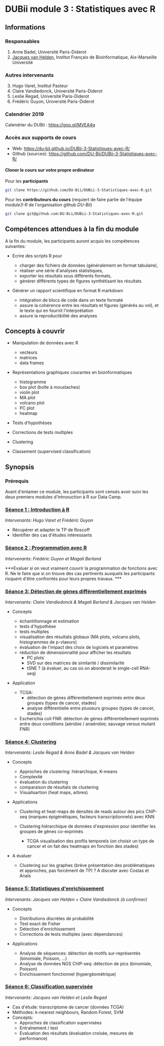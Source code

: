 
# DUBii module 3 : Statistiques avec R


## Informations

### Responsables

1. Anne Badel, Université Paris-Diderot
2. [Jacques van Helden](https://orcid.org/0000-0002-8799-8584), Institut Français de Bioinformatique, Aix-Marseille Université

### Autres intervenants

3. Hugo Varet, Institut Pasteur
4. Claire Vandiedonck, Université Paris-Diderot
4. Leslie Regad, Université Paris-Diderot
6. Frédéric Guyon, Université Paris-Diderot

### Calendrier 2019

Calendrier du DUBii : <https://goo.gl/MVEA4q>

### Accès aux supports de cours

- Web: <https://du-bii.github.io/DUBii-3-Statistiques-avec-R/>
- Github (sources): <https://github.com/DU-Bii/DUBii-3-Statistiques-avec-R/>

#### Cloner le cours sur votre propre ordinateur

Pour les **participants**

```sh
git clone https://github.com/DU-Bii/DUBii-3-Statistiques-avec-R.git
```

Pour les **contributeurs du cours** (requiert de faire partie de l'équipe *module3-R* de l'organisation github *DU-Bii*)

```sh
git clone git@github.com:DU-Bii/DUBii-3-Statistiques-avec-R.git
```


## Compétences attendues à la fin du module

A la fin du module, les participants auront acquis les compétences suivantes:

- Ecrire des scripts R pour 
    - charger des fichiers de données (généralement en format tabulaire), 
    - réaliser une série d'analyses statistiques, 
    - exporter les résultats sous différents formats,
    - générer différents types de figures synthétisant les résultats
    
- Générer un rapport scientifique en format R markdown
    - intégration de blocs de code dans un texte formaté
    - assure la cohérence entre les résultats et figures (générés au vol), et le texte qui en fournit l'interprétation
    - assure la reproductibilité des analyses

## Concepts  à couvrir

- Manipulation de données avec R

    - vecteurs
    - matrices
    - data frames

- Représentations graphiques courantes en bioinformatiques

    - histogramme
    - box plot (boîte à moustaches)
    - violin plot
    - MA plot
    - volcano plot
    - PC plot
    - heatmap
    
- Tests d'hypothèses

- Corrections de tests multiples

- Clustering

- Classement (supervised classification)


## Synopsis


### Prérequis

Avant d'entamer ce module, les participants sont censés avoir suivi les deux premiers modules d'introxuction à R sur Data Camp.

### [Séance 1 : Introduction à R](seance_1/README.md)

*Intervenants: Hugo Varet et Frédéric Guyon*

- Récupérer et adapter le TP de Roscoff
- Identifier des cas d'études intéressants

### [Séance 2 : Programmation avec R](seance_2/README.md)

*Intervenants: Frédéric Guyon et Magali Berland*

***Evaluer si on veut vraiment couvrir la programmation de fonctions avec R. Ne le faire que si on trouve des cas pertinents auxquels les participants risquent d'être confrontés pour leurs propres travaux. ***


### [Séance 3: Détection de gènes différentiellement exprimés](seance_3/README.md)

*Intervenants: Claire Vandiedonck & Magali Berland & Jacques van Helden*

- Concepts
    - échantillonnage et estimation
    - tests d'hypothèse
    - tests multiples
    - visualisation des résultats globaux  (MA plots, volcano plots, histogrammes de p-vlaeurs)
    - évaluation de l'impact des choix de logiciels et paramètres 
    - réduction de dimensionnalité pour afficher les résultats
        - PC plots`
        - SVD sur des matrices de similarité / dissimilarité
        - tSNE ? (à évaluer, au cas où on aborderait le single-cell RNA-seq)

- Application
    - TCGA: 
        - détection de gènes différentiellement exprimés entre deux groupes (types de cancer, stades)
        - analyse différentielle entre plusieurs groupes (types de cancer, stades)
    - Escherichia coli FNR: détection de gènes différentiellement exprimés entre deux conditions (aérobie / anaérobie; sauvage versus mutant FNR)
    

### [Séance 4: Clustering](seance_4/README.md)

*Intervenants: Leslie Regad & Anne Badel & Jacques van Helden*

- Concepts
    - Approches de clustering: hiérarchique, K-means
    - Complexité
    - évaluation du clustering
    - comparaison de résultats de clustering
    - Visualisartion (heat maps, arbres)

- Applications
    - Clustering et heat-maps de densités de reads autour des pics ChIP-seq (marques épigénétiques, facteurs transcriptionnels) avec KNN
    - Clustering hiérarchique de données d'expression pour identifier les groupes de gènes co-exprimés
    
        - TCGA visualisation des profils temporels (on choisir un type de cancer et on fait des heatmaps en fonction des stades)

    
- A évaluer
    - Clustering sur les graphes (brève présentation des problématiques et approches, pas forcément de TP) ? A discuter avec Costas et Anaïs
    
### [Séance 5: Statistiques d'enrichissement](seance_5/README.md)

*Intervenants: Jacques van Helden + Claire Vandiedonck (à confirmer)*

- Concepts
    - Distributions discrètes de probabilité
    - Test exact de Fisher
    - Détection d'enrichissement 
    - Corrections de tests multiples (avec dépendances)

- Applications
    - Analyse de séquences: détection de motifs sur-représentés (binomiale, Poisson, ...)
    - Analyse de données NGS ChIP-seq: détection de pics (binomiale, Poisson)
    - Enrichissement fonctionnel (hypergéométrique)

### [Séance 6: Classification supervisée](seance_6/README.md)

*Intervenants: Jacques van Helden et Leslie Regad*

- Cas d'étude: transcriptome de cancer (données TCGA)
- Méthodes: k-nearest neighbours, Random Forest, SVM
- Concepts:
    - Approches de classification supervisées
    - Entraînement / test
    - Evaluation des résultats (évaluation croisée, mesures de performance)


